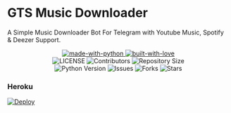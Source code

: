 # GTS Music Downloader
A Simple Music Downloader Bot For Telegram with Youtube Music, Spotify & Deezer Support.

<p align="center">
    <a href="https://python.org">
        <img src="http://forthebadge.com/images/badges/made-with-python.svg" alt="made-with-python">
    </a>
    <a href="https://GitHub.com/rozari0">
        <img src="http://ForTheBadge.com/images/badges/built-with-love.svg" alt="built-with-love">
    </a> <br>
    <img src="https://img.shields.io/github/license/slrub/GTS-MUSIC-DOWNLOADER?style=for-the-badge&logo=appveyor" alt="LICENSE">
    <img src="https://img.shields.io/github/contributors/slrub/GTS-MUSIC-DOWNLOADER?style=for-the-badge&logo=appveyor" alt="Contributors">
    <img src="https://img.shields.io/github/repo-size/slrub/GTS-MUSIC-DOWNLOADER?style=for-the-badge&logo=appveyor" alt="Repository Size"> <br>
    <img src="https://img.shields.io/badge/python-3.9-green?style=for-the-badge&logo=appveyor" alt="Python Version">
    <img src="https://img.shields.io/github/issues/slrub/GTS-MUSIC-DOWNLOADER?style=for-the-badge&logo=appveyor" alt="Issues">
    <img src="https://img.shields.io/github/forks/slrub/GTS-MUSIC-DOWNLOADER?style=for-the-badge&logo=appveyor" alt="Forks">
    <img src="https://img.shields.io/github/stars/slrub/GTS-MUSIC-DOWNLOADER?style=for-the-badge&logo=appveyor" alt="Stars">
</p>

### Heroku
[![Deploy](https://www.herokucdn.com/deploy/button.svg)](https://dashboard.heroku.com/new?template=https://github.com/slrub/GTS-MUSIC-DOWNLOADER/)
